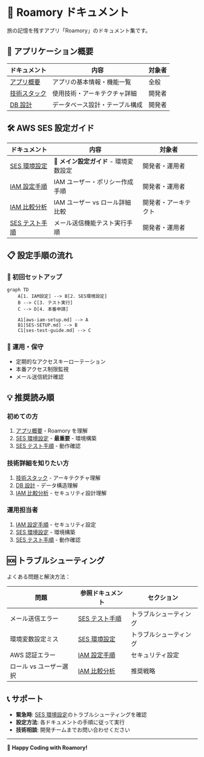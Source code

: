 # 📖 Roamory ドキュメント

旅の記憶を残すアプリ「Roamory」のドキュメント集です。

## 🎯 **アプリケーション概要**

| ドキュメント                      | 内容                           | 対象者 |
| --------------------------------- | ------------------------------ | ------ |
| [アプリ概要](./アプリ概要.md)     | アプリの基本情報・機能一覧     | 全般   |
| [技術スタック](./技術スタック.md) | 使用技術・アーキテクチャ詳細   | 開発者 |
| [DB 設計](./DB設計.md)            | データベース設計・テーブル構成 | 開発者 |

## 🛠️ **AWS SES 設定ガイド**

| ドキュメント                            | 内容                                   | 対象者               |
| --------------------------------------- | -------------------------------------- | -------------------- |
| [SES 環境設定](./SES-SETUP.md)          | 🚀 **メイン設定ガイド** - 環境変数設定 | 開発者・運用者       |
| [IAM 設定手順](./aws-iam-setup.md)      | IAM ユーザー・ポリシー作成手順         | 開発者・運用者       |
| [IAM 比較分析](./aws-iam-comparison.md) | IAM ユーザー vs ロール詳細比較         | 開発者・アーキテクト |
| [SES テスト手順](./ses-test-guide.md)   | メール送信機能テスト実行手順           | 開発者・運用者       |

## 📋 **設定手順の流れ**

### **🏁 初回セットアップ**

```mermaid
graph TD
    A[1. IAM設定] --> B[2. SES環境設定]
    B --> C[3. テスト実行]
    C --> D[4. 本番申請]

    A1[aws-iam-setup.md] --> A
    B1[SES-SETUP.md] --> B
    C1[ses-test-guide.md] --> C
```

### **🔄 運用・保守**

- 定期的なアクセスキーローテーション
- 本番アクセス制限監視
- メール送信統計確認

## 💡 **推奨読み順**

### **初めての方**

1. [アプリ概要](./アプリ概要.md) - Roamory を理解
2. [SES 環境設定](./SES-SETUP.md) - **最重要** - 環境構築
3. [SES テスト手順](./ses-test-guide.md) - 動作確認

### **技術詳細を知りたい方**

1. [技術スタック](./技術スタック.md) - アーキテクチャ理解
2. [DB 設計](./DB設計.md) - データ構造理解
3. [IAM 比較分析](./aws-iam-comparison.md) - セキュリティ設計理解

### **運用担当者**

1. [IAM 設定手順](./aws-iam-setup.md) - セキュリティ設定
2. [SES 環境設定](./SES-SETUP.md) - 環境構築
3. [SES テスト手順](./ses-test-guide.md) - 動作確認

## 🆘 **トラブルシューティング**

よくある問題と解決方法：

| 問題                   | 参照ドキュメント                        | セクション             |
| ---------------------- | --------------------------------------- | ---------------------- |
| メール送信エラー       | [SES テスト手順](./ses-test-guide.md)   | トラブルシューティング |
| 環境変数設定ミス       | [SES 環境設定](./SES-SETUP.md)          | トラブルシューティング |
| AWS 認証エラー         | [IAM 設定手順](./aws-iam-setup.md)      | セキュリティ設定       |
| ロール vs ユーザー選択 | [IAM 比較分析](./aws-iam-comparison.md) | 推奨戦略               |

## 📞 **サポート**

- **緊急時**: [SES 環境設定](./SES-SETUP.md)のトラブルシューティングを確認
- **設定方法**: 各ドキュメントの手順に従って実行
- **技術相談**: 開発チームまでお問い合わせください

---

🚀 **Happy Coding with Roamory!**
